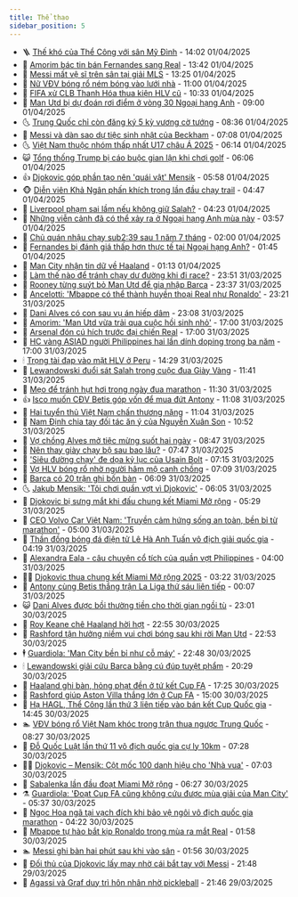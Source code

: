 ```yaml
---
title: Thể thao
sidebar_position: 5
---
```


<!-- vnexpress-the-thao:START -->
- 🪜 [Thế khó của Thể Công với sân Mỹ Đình](https://vnexpress.net/the-kho-cua-the-cong-voi-san-my-dinh-4868749.html) - 14:02 01/04/2025
- 🦩 [Amorim bác tin bán Fernandes sang Real](https://vnexpress.net/amorim-bac-tin-ban-fernandes-sang-real-4868618.html) - 13:42 01/04/2025
- 🧰 [Messi mất vệ sĩ trên sân tại giải MLS](https://vnexpress.net/messi-mat-ve-si-tren-san-tai-giai-mls-4868720.html) - 13:25 01/04/2025
- 🤗 [Nữ VĐV bóng rổ ném bóng vào lưới nhà](https://vnexpress.net/nu-vdv-bong-ro-nem-bong-vao-luoi-nha-4868642.html) - 11:00 01/04/2025
- 🥳 [FIFA xử CLB Thanh Hóa thua kiện HLV cũ](https://vnexpress.net/fifa-xu-clb-thanh-hoa-thua-kien-hlv-cu-4868729.html) - 10:33 01/04/2025
- 🦣 [Man Utd bị dự đoán rơi điểm ở vòng 30 Ngoại hạng Anh](https://vnexpress.net/man-utd-bi-du-doan-roi-diem-o-vong-30-ngoai-hang-anh-4868502.html) - 09:00 01/04/2025
- 🌜 [Trung Quốc chỉ còn đăng ký 5 kỳ vương cờ tướng](https://vnexpress.net/trung-quoc-chi-con-dang-ky-5-ky-vuong-co-tuong-4868616.html) - 08:36 01/04/2025
- 🫶 [Messi và dàn sao dự tiệc sinh nhật của Beckham](https://vnexpress.net/messi-va-dan-sao-du-tiec-sinh-nhat-cua-beckham-4868570.html) - 07:08 01/04/2025
- 🌜 [Việt Nam thuộc nhóm thấp nhất U17 châu Á 2025](https://vnexpress.net/viet-nam-thuoc-nhom-thap-nhat-u17-chau-a-2025-4868505.html) - 06:14 01/04/2025
- 😺 [Tổng thống Trump bị cáo buộc gian lận khi chơi golf](https://vnexpress.net/tong-thong-trump-bi-cao-buoc-gian-lan-khi-choi-golf-4868515.html) - 06:06 01/04/2025
- 👍 [Djokovic góp phần tạo nên &#39;quái vật&#39; Mensik](https://vnexpress.net/djokovic-gop-phan-tao-nen-quai-vat-mensik-4868539.html) - 05:58 01/04/2025
- 🐵 [Diễn viên Khả Ngân phấn khích trong lần đầu chạy trail](https://vnexpress.net/dien-vien-kha-ngan-phan-khich-trong-lan-dau-chay-trail-4868338.html) - 04:47 01/04/2025
- 💫 [Liverpool phạm sai lầm nếu không giữ Salah?](https://vnexpress.net/liverpool-pham-sai-lam-neu-khong-giu-salah-4868310.html) - 04:23 01/04/2025
- 🦆 [Những viễn cảnh đã có thể xảy ra ở Ngoại hạng Anh mùa này](https://vnexpress.net/nhung-vien-canh-da-co-the-xay-ra-o-ngoai-hang-anh-mua-nay-4868375.html) - 03:57 01/04/2025
- 🙉 [Chủ quán nhậu chạy sub2:39 sau 1 năm 7 tháng](https://vnexpress.net/chu-quan-nhau-chay-sub2-39-sau-1-nam-7-thang-4867522.html) - 02:00 01/04/2025
- 📝 [Fernandes bị đánh giá thấp hơn thực tế tại Ngoại hạng Anh?](https://vnexpress.net/fernandes-bi-danh-gia-thap-hon-thuc-te-tai-ngoai-hang-anh-4868243.html) - 01:45 01/04/2025
- 💯 [Man City nhận tin dữ về Haaland](https://vnexpress.net/man-city-nhan-tin-du-ve-haaland-4868314.html) - 01:13 01/04/2025
- 🌈 [Làm thế nào để tránh chạy dư đường khi đi race?](https://vnexpress.net/lam-the-nao-de-tranh-chay-du-duong-khi-di-race-4868135.html) - 23:51 31/03/2025
- 🦩 [Rooney từng suýt bỏ Man Utd để gia nhập Barca](https://vnexpress.net/rooney-tung-suyt-bo-man-utd-de-gia-nhap-barca-4868303.html) - 23:37 31/03/2025
- 🐲 [Ancelotti: &#39;Mbappe có thể thành huyền thoại Real như Ronaldo&#39;](https://vnexpress.net/ancelotti-mbappe-co-the-thanh-huyen-thoai-real-nhu-ronaldo-4868280.html) - 23:21 31/03/2025
- 🌁 [Dani Alves có con sau vụ án hiếp dâm](https://vnexpress.net/dani-alves-co-con-sau-vu-an-hiep-dam-4868290.html) - 23:08 31/03/2025
- 💯 [Amorim: &#39;Man Utd vừa trải qua cuộc hồi sinh nhỏ&#39;](https://vnexpress.net/amorim-man-utd-vua-trai-qua-cuoc-hoi-sinh-nho-4868270.html) - 17:00 31/03/2025
- 🌝 [Arsenal đón cú hích trước đại chiến Real](https://vnexpress.net/arsenal-don-cu-hich-truoc-dai-chien-real-4868248.html) - 17:00 31/03/2025
- 🤖 [HC vàng ASIAD người Philippines hai lần dính doping trong ba năm](https://vnexpress.net/hc-vang-asiad-nguoi-philippines-hai-lan-dinh-doping-trong-ba-nam-4868229.html) - 17:00 31/03/2025
- 🕯 [Trọng tài đạp vào mặt HLV ở Peru](https://vnexpress.net/trong-tai-dap-vao-mat-hlv-o-peru-4868211.html) - 14:29 31/03/2025
- 🧰 [Lewandowski đuổi sát Salah trong cuộc đua Giày Vàng](https://vnexpress.net/lewandowski-duoi-sat-salah-trong-cuoc-dua-giay-vang-4868177.html) - 11:41 31/03/2025
- 🥳 [Mẹo để tránh hụt hơi trong ngày đua marathon](https://vnexpress.net/meo-de-tranh-hut-hoi-trong-ngay-dua-marathon-4867932.html) - 11:30 31/03/2025
- 👍 [Isco muốn CĐV Betis góp vốn để mua đứt Antony](https://vnexpress.net/isco-muon-cdv-betis-gop-von-de-mua-dut-antony-4868181.html) - 11:08 31/03/2025
- 💪 [Hai tuyển thủ Việt Nam chấn thương nặng](https://vnexpress.net/hai-tuyen-thu-viet-nam-chan-thuong-nang-4868204.html) - 11:04 31/03/2025
- 👹 [Nam Định chia tay đối tác ăn ý của Nguyễn Xuân Son](https://vnexpress.net/nam-dinh-chia-tay-doi-tac-an-y-cua-nguyen-xuan-son-4868197.html) - 10:52 31/03/2025
- 🧰 [Vợ chồng Alves mở tiệc mừng suốt hai ngày](https://vnexpress.net/vo-chong-alves-mo-tiec-mung-suot-hai-ngay-4868106.html) - 08:47 31/03/2025
- 🚀 [Nên thay giày chạy bộ sau bao lâu?](https://vnexpress.net/nen-thay-giay-chay-bo-sau-bao-lau-4868069.html) - 07:47 31/03/2025
- 🎃 [&#39;Siêu đường chạy&#39; đe dọa kỷ lục của Usain Bolt](https://vnexpress.net/sieu-duong-chay-de-doa-ky-luc-cua-usain-bolt-4868052.html) - 07:15 31/03/2025
- 🧰 [Vợ HLV bóng rổ nhờ người hâm mộ canh chồng](https://vnexpress.net/vo-hlv-bong-ro-nho-nguoi-ham-mo-canh-chong-4868033.html) - 07:09 31/03/2025
- 👀 [Barca có 20 trận ghi bốn bàn](https://vnexpress.net/barca-co-20-tran-ghi-bon-ban-4867852.html) - 06:09 31/03/2025
- 🌜 [Jakub Mensik: &#39;Tôi chơi quần vợt vì Djokovic&#39;](https://vnexpress.net/jakub-mensik-toi-choi-quan-vot-vi-djokovic-4868012.html) - 06:05 31/03/2025
- 🫶 [Djokovic bị sưng mắt khi đấu chung kết Miami Mở rộng](https://vnexpress.net/djokovic-bi-sung-mat-khi-dau-chung-ket-miami-mo-rong-4868011.html) - 05:29 31/03/2025
- 🦄 [CEO Volvo Car Việt Nam: &#39;Truyền cảm hứng sống an toàn, bền bỉ từ marathon&#39;](https://vnexpress.net/ceo-volvo-car-viet-nam-truyen-cam-hung-song-an-toan-ben-bi-tu-marathon-4864201.html) - 05:00 31/03/2025
- 🥳 [Thần đồng bóng đá điện tử Lê Hà Anh Tuấn vô địch giải quốc gia](https://vnexpress.net/than-dong-bong-da-dien-tu-le-ha-anh-tuan-vo-dich-giai-quoc-gia-4867922.html) - 04:19 31/03/2025
- 🐲 [Alexandra Eala - câu chuyện cổ tích của quần vợt Philippines](https://vnexpress.net/alexandra-eala-cau-chuyen-co-tich-cua-quan-vot-philippines-4867829.html) - 04:00 31/03/2025
- 🧑‍🏫 [Djokovic thua chung kết Miami Mở rộng 2025](https://vnexpress.net/djokovic-thua-chung-ket-miami-mo-rong-2025-4867923.html) - 03:22 31/03/2025
- 🤔 [Antony cùng Betis thắng trận La Liga thứ sáu liên tiếp](https://vnexpress.net/antony-cung-betis-thang-tran-la-liga-thu-sau-lien-tiep-4867820.html) - 00:07 31/03/2025
- 😺 [Dani Alves được bồi thường tiền cho thời gian ngồi tù](https://vnexpress.net/dani-alves-duoc-boi-thuong-tien-cho-thoi-gian-ngoi-tu-4867809.html) - 23:01 30/03/2025
- 💪 [Roy Keane chê Haaland hời hợt](https://vnexpress.net/roy-keane-che-haaland-hoi-hot-4867810.html) - 22:55 30/03/2025
- 💼 [Rashford tận hưởng niềm vui chơi bóng sau khi rời Man Utd](https://vnexpress.net/rashford-tan-huong-niem-vui-choi-bong-sau-khi-roi-man-utd-4867811.html) - 22:53 30/03/2025
- 🕴 [Guardiola: &#39;Man City bền bỉ như cỗ máy&#39;](https://vnexpress.net/guardiola-man-city-ben-bi-nhu-co-may-4867813.html) - 22:48 30/03/2025
- 🕯 [Lewandowski giải cứu Barca bằng cú đúp tuyệt phẩm](https://vnexpress.net/lewandowski-giai-cuu-barca-bang-cu-dup-tuyet-pham-4867801.html) - 20:29 30/03/2025
- 📝 [Haaland ghi bàn, hỏng phạt đền ở tứ kết Cup FA](https://vnexpress.net/haaland-ghi-ban-hong-phat-den-o-tu-ket-cup-fa-4867805.html) - 17:25 30/03/2025
- 🧐 [Rashford giúp Aston Villa thắng lớn ở Cup FA](https://vnexpress.net/rashford-giup-aston-villa-thang-lon-o-cup-fa-4867789.html) - 15:00 30/03/2025
- 🙉 [Hạ HAGL, Thể Công lần thứ 3 liên tiếp vào bán kết Cup Quốc gia](https://vnexpress.net/ha-hagl-the-cong-lan-thu-3-lien-tiep-vao-ban-ket-cup-quoc-gia-4867776.html) - 14:45 30/03/2025
- 🏊 [VĐV bóng rổ Việt Nam khóc trong trận thua ngược Trung Quốc](https://vnexpress.net/vdv-bong-ro-viet-nam-khoc-trong-tran-thua-nguoc-trung-quoc-4867716.html) - 08:27 30/03/2025
- 🌊 [Đỗ Quốc Luật lần thứ 11 vô địch quốc gia cự ly 10km](https://vnexpress.net/do-quoc-luat-lan-thu-11-vo-dich-quoc-gia-cu-ly-10km-4867705.html) - 07:28 30/03/2025
- 👨‍🏫 [Djokovic – Mensik: Cột mốc 100 danh hiệu cho &#39;Nhà vua&#39;](https://vnexpress.net/djokovic-mensik-cot-moc-100-danh-hieu-cho-nha-vua-4867695.html) - 07:03 30/03/2025
- 🥷 [Sabalenka lần đầu đoạt Miami Mở rộng](https://vnexpress.net/sabalenka-lan-dau-doat-miami-mo-rong-4867694.html) - 06:27 30/03/2025
- ⚗️ [Guardiola: &#39;Đoạt Cup FA cũng không cứu được mùa giải của Man City&#39;](https://vnexpress.net/guardiola-doat-cup-fa-cung-khong-cuu-duoc-mua-giai-cua-man-city-4867676.html) - 05:37 30/03/2025
- 🌮 [Ngọc Hoa ngã tại vạch đích khi bảo vệ ngôi vô địch quốc gia marathon](https://vnexpress.net/ngoc-hoa-nga-tai-vach-dich-khi-bao-ve-ngoi-vo-dich-quoc-gia-marathon-4867658.html) - 04:22 30/03/2025
- 🤩 [Mbappe tự hào bắt kịp Ronaldo trong mùa ra mắt Real](https://vnexpress.net/mbappe-tu-hao-bat-kip-ronaldo-trong-mua-ra-mat-real-4867623.html) - 01:58 30/03/2025
- 🏊 [Messi ghi bàn hai phút sau khi vào sân](https://vnexpress.net/messi-ghi-ban-hai-phut-sau-khi-vao-san-4867639.html) - 01:56 30/03/2025
- 🐎 [Đối thủ của Djokovic lấy may nhờ cái bắt tay với Messi](https://vnexpress.net/doi-thu-cua-djokovic-lay-may-nho-cai-bat-tay-voi-messi-4867608.html) - 21:48 29/03/2025
- 💫 [Agassi và Graf duy trì hôn nhân nhờ pickleball](https://vnexpress.net/agassi-va-graf-duy-tri-hon-nhan-nho-pickleball-4867607.html) - 21:46 29/03/2025<!-- vnexpress-the-thao:END -->

